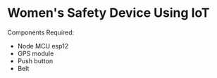 # Women's Safety Device Using IoT

Components Required:
- Node MCU esp12
- GPS module
- Push button
- Belt



